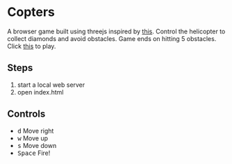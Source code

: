 # Copters

A browser game built using threejs inspired by [this](https://tympanus.net/codrops/2016/04/26/the-aviator-animating-basic-3d-scene-threejs/). Control the helicopter to collect diamonds and avoid obstacles. Game ends on hitting 5 obstacles. Click [this](https://62cad543d7ab993ffd238d69--cozy-sherbet-d68b4e.netlify.app/) to play.

## Steps
1. start a local web server
2. open index.html


##  Controls
* <kbd>d</kbd> Move right
* <kbd>w</kbd> Move up
* <kbd>s</kbd> Move down
* <kbd>Space</kbd> Fire! 

